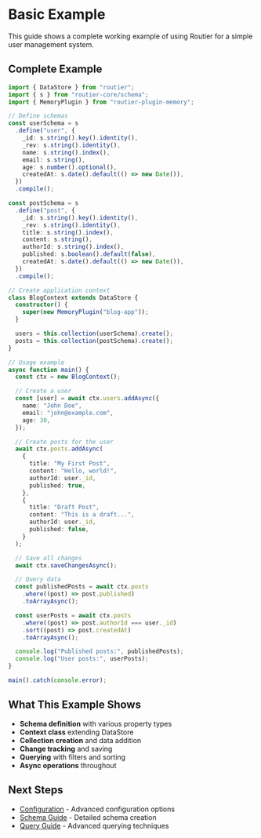 # Basic Example

This guide shows a complete working example of using Routier for a simple user management system.

## Complete Example

```typescript
import { DataStore } from "routier";
import { s } from "routier-core/schema";
import { MemoryPlugin } from "routier-plugin-memory";

// Define schemas
const userSchema = s
  .define("user", {
    _id: s.string().key().identity(),
    _rev: s.string().identity(),
    name: s.string().index(),
    email: s.string(),
    age: s.number().optional(),
    createdAt: s.date().default(() => new Date()),
  })
  .compile();

const postSchema = s
  .define("post", {
    _id: s.string().key().identity(),
    _rev: s.string().identity(),
    title: s.string().index(),
    content: s.string(),
    authorId: s.string().index(),
    published: s.boolean().default(false),
    createdAt: s.date().default(() => new Date()),
  })
  .compile();

// Create application context
class BlogContext extends DataStore {
  constructor() {
    super(new MemoryPlugin("blog-app"));
  }

  users = this.collection(userSchema).create();
  posts = this.collection(postSchema).create();
}

// Usage example
async function main() {
  const ctx = new BlogContext();

  // Create a user
  const [user] = await ctx.users.addAsync({
    name: "John Doe",
    email: "john@example.com",
    age: 30,
  });

  // Create posts for the user
  await ctx.posts.addAsync(
    {
      title: "My First Post",
      content: "Hello, world!",
      authorId: user._id,
      published: true,
    },
    {
      title: "Draft Post",
      content: "This is a draft...",
      authorId: user._id,
      published: false,
    }
  );

  // Save all changes
  await ctx.saveChangesAsync();

  // Query data
  const publishedPosts = await ctx.posts
    .where((post) => post.published)
    .toArrayAsync();

  const userPosts = await ctx.posts
    .where((post) => post.authorId === user._id)
    .sort((post) => post.createdAt)
    .toArrayAsync();

  console.log("Published posts:", publishedPosts);
  console.log("User posts:", userPosts);
}

main().catch(console.error);
```

## What This Example Shows

- **Schema definition** with various property types
- **Context class** extending DataStore
- **Collection creation** and data addition
- **Change tracking** and saving
- **Querying** with filters and sorting
- **Async operations** throughout

## Next Steps

- [Configuration](configuration.md) - Advanced configuration options
- [Schema Guide](../core-concepts/schema/creating-a-schema.md) - Detailed schema creation
- [Query Guide](../core-concepts/queries/natural-queries.md) - Advanced querying techniques
